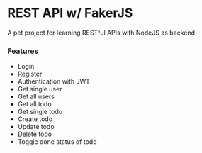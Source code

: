# REST API w/ FakerJS

A pet project for learning RESTful APIs with NodeJS as backend

### Features

- Login
- Register
- Authentication with JWT
- Get single user
- Get all users
- Get all todo
- Get single todo
- Create todo
- Update todo
- Delete todo
- Toggle done status of todo
